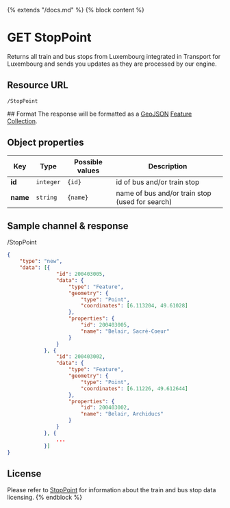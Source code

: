 {% extends "/docs.md" %}
{% block content %}
# GET StopPoint
Returns all train and bus stops from Luxembourg integrated in Transport for Luxembourg and sends you updates as they are processed by our engine.

## Resource URL
    /StopPoint

## Format
The response will be formatted as a [GeoJSON](https://en.wikipedia.org/wiki/GeoJSON) [Feature Collection](http://geojson.org/geojson-spec.html#feature-collection-objects).

## Object properties
| Key          | Type      | Possible values | Description |
| ------------ | --------- | --------------- | ----------- |
| **id**       | `integer` | `{id}`          | id of bus and/or train stop |
| **name**     | `string`  | `{name}`        | name of bus and/or train stop (used for search) |

## Sample channel & response
/StopPoint
```json
{
	"type": "new",
	"data": [{
				"id": 200403005,
				"data": {
					"type": "Feature",
					"geometry": {
						"type": "Point",
						"coordinates": [6.113204, 49.61028]
					},
					"properties": {
						"id": 200403005,
						"name": "Belair, Sacré-Coeur"
					}
				}
			}, {
				"id": 200403002,
				"data": {
					"type": "Feature",
					"geometry": {
						"type": "Point",
						"coordinates": [6.11226, 49.612644]
					},
					"properties": {
						"id": 200403002,
						"name": "Belair, Archiducs"
					}
				}
			}, {
                ...
            }]
}
```

## License
Please refer to [StopPoint](/Streaming_APIs/StopPoint.md#license) for information about the train and bus stop data licensing.
{% endblock %}
